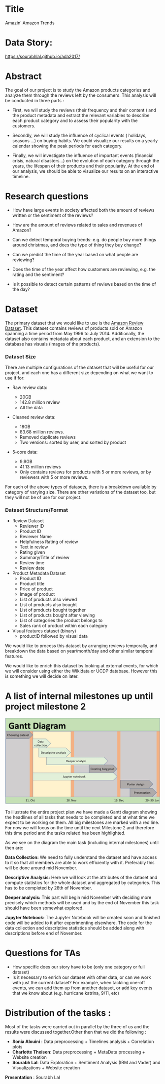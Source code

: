 # Title
Amazin’ Amazon Trends

# Data Story: 
https://sourabhlal.github.io/ada2017/

# Abstract
The goal of our project is to study the Amazon products categories and analyze them through the reviews left by the consumers. This analysis will be conducted in three parts : 

* First, we will study the reviews (their frequency and their content ) and the product metadata and extract the relevant variables to describe each product category and to assess their popularity with the customers.

* Secondly, we will study the influence of cyclical events ( holidays, seasons …) on buying habits. We could visualize our results on  a yearly calendar showing the peak periods for each category.

* Finally, we will investigate the influence of important events (financial crisis, natural disasters…) on the evolution of each category through the years, the lifespan of their products and their popularity. At the end of our analysis, we should be able to visualize our results on an interactive timeline.

# Research questions
* How have large events in society affected both the amount of reviews written or the sentiment of the reviews?

* How are the amount of reviews related to sales and revenues of Amazon?

* Can we detect temporal buying trends: e.g. do people buy more things around christmas, and does the type of thing they buy change?

* Can we predict the time of the year based on what people are reviewing?
	
* Does the time of the year affect how customers are reviewing, e.g. the rating and the sentiment?

* Is it possible to detect certain patterns of reviews based on the time of the day?

# Dataset

The primary dataset that we would like to use is the [Amazon Review Dataset](http://jmcauley.ucsd.edu/data/amazon/). This dataset contains reviews of products sold on Amazon spanning a time period from May 1996 to July 2014. Additionally, the dataset also contains metadata about each product, and an extension to the database has visuals (images of the products).

### Dataset Size

There are multiple configurations of the dataset that will be useful for our project, and each one has a different size depending on what we want to use if for:

* Raw review data:
  * 20GB
  * 142.8 million review
  * All the data

* Cleaned review data: 
  * 18GB
  * 83.68 million reviews.
  * Removed duplicate reviews
  * Two versions: sorted by user, and sorted by product

* 5-core data:
  * 9.9GB
  * 41.13 million reviews
  * Only contains reviews for products with 5 or more reviews, or by reviewers with 5 or more reviews.

For each of the above types of datasets, there is a breakdown available by category of varying size. There are other variations of the dataset too, but they will not be of use for our project.

### Dataset Structure/Format

* Review Dataset
  * Reviewer ID
  * Product ID
  * Reviewer Name
  * Helpfulness Rating of review
  * Text in review
  * Rating given
  * Summary/Title of review
  * Review time
  * Review date
* Product Metadata Dataset
  * Product ID
  * Product title
  * Price of product
  * Image of product
  * List of products also viewed
  * List of products also bought
  * List of products bought together
  * List of products bought after viewing
  * List of categories the product belongs to
  * Sales rank of product within each category
* Visual features dataset (binary)
  * productID followed by visual data	

We would like to process this dataset by arranging reviews temporally, and breakdown the data based on year/month/day and other similar temporal features.

We would like to enrich this dataset by looking at external events, for which we will consider using either the Wikidata or UCDP database. However this is something we will decide on later.


# A list of internal milestones up until project milestone 2
![Gantt Chart](https://github.com/sourabhlal/ada2017/blob/master/Project/Images/Gantt.JPG "Gantt Chart")

To illustrate the entire project plan we have made a Gantt diagram showing the headlines of all tasks that needs to be completed and at what time we expect to be working on them. All big milestones are marked with a red line. For now we will focus on the time until the next Milestone 2 and therefore this time period and the tasks related has been highlighted.

As we see on the diagram the main task (including internal milestones) until then are:

**Data Collection:** We need to fully understand the dataset and have access to it so that all members are able to work efficiently with it. Preferably this will be done around mid November.

**Descriptive Analysis:** Here we will look at the attributes of the dataset and compute statistics for the whole dataset and aggregated by categories. This has to be completed by 28th of November.

**Deeper analysis:** This part will begin mid November with deciding more precisely which methods will be used and by the end of November this task should have been somewhat explored.

**Jupyter Notebook:** The Jupyter Notebook will be created soon and finished code will be added to it after experimenting elsewhere. The code for the data collection and descriptive statistics should be added along with descriptions before end of November.

# Questions for TAs
* How specific does our story have to be (only one category or full dataset)
* Is it necessary to enrich our dataset with other data, or can we work with just the current dataset? For example, when tackling one-off events, we can add them up from another dataset, or add key events that we know about (e.g. hurricane katrina, 9/11, etc)

# Distribution of the tasks : 
Most of the tasks were carried out in parallel by the three of us and the results were discussed together.Other then that we did the following :

- **Sonia Alouini** : Data preprocessing + Timelines analysis  + Correlation plots
- **Charlotte Theisen**: Data preprocessing + MetaData processing + Website creation
- **Sourabh Lal**: Data Exploration + Sentiment Analysis (IBM and Vader) and Visualizations + Website creation 

**Presentation** : Sourabh Lal
